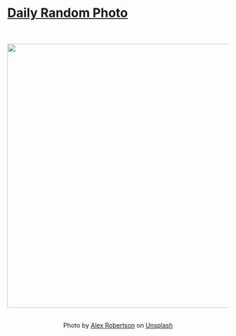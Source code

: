 # [Daily Random Photo](https://www.dailyrandomphoto.com/)

<div align="center">
  <br>
  <br>
  <a href="https://www.dailyrandomphoto.com/p/2025/2025-04-09/"><img src="https://images.unsplash.com/photo-1741514229652-9baef370a916?crop=entropy&cs=tinysrgb&fit=max&fm=jpg&ixid=M3w3NzUwOHwwfDF8cmFuZG9tfHx8fHx8fHx8MTc0NDE1OTQxMXw&ixlib=rb-4.0.3&q=80&w=1080" width="600px"></a>
  <br>
  <br>
  <p class="has-text-grey">Photo by <a href="https://unsplash.com/@observationalme?utm_source=Daily%20Random%20Photo&amp;utm_medium=referral" target="_blank" rel="noopener noreferrer">Alex Robertson</a> on <a href="https://unsplash.com/photos/a-luminous-jellyfish-floats-against-the-dark-backdrop-OvZNUHneGhc?utm_source=Daily%20Random%20Photo&amp;utm_medium=referral" target="_blank" rel="noopener noreferrer">Unsplash</a></p>
</div>
